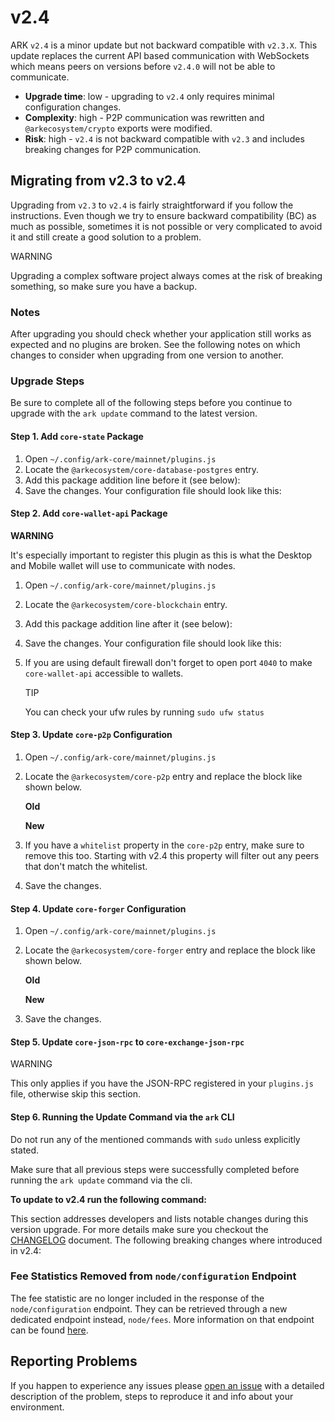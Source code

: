 # v2.4

ARK `v2.4` is a minor update but not backward compatible with `v2.3.X`. This update replaces the current API based communication with WebSockets which means peers on versions before `v2.4.0` will not be able to communicate.

* **Upgrade time**: low - upgrading to `v2.4` only requires minimal configuration changes.
* **Complexity**: high - P2P communication was rewritten and `@arkecosystem/crypto` exports were modified.
* **Risk**: high - `v2.4` is not backward compatible with `v2.3` and includes breaking changes for P2P communication.

## Migrating from v2.3 to v2.4

Upgrading from `v2.3` to `v2.4` is fairly straightforward if you follow the instructions. Even though we try to ensure backward compatibility \(BC\) as much as possible, sometimes it is not possible or very complicated to avoid it and still create a good solution to a problem.

WARNING

Upgrading a complex software project always comes at the risk of breaking something, so make sure you have a backup.

### Notes

After upgrading you should check whether your application still works as expected and no plugins are broken. See the following notes on which changes to consider when upgrading from one version to another.

### Upgrade Steps

Be sure to complete all of the following steps before you continue to upgrade with the `ark update` command to the latest version.

#### Step 1. Add `core-state` Package

1. Open `~/.config/ark-core/mainnet/plugins.js`
2. Locate the `@arkecosystem/core-database-postgres` entry.
3. Add this package addition line before it \(see below\):
4. Save the changes. Your configuration file should look like this:

#### Step 2. Add `core-wallet-api` Package

**WARNING**

It's especially important to register this plugin as this is what the Desktop and Mobile wallet will use to communicate with nodes.

1. Open `~/.config/ark-core/mainnet/plugins.js`
2. Locate the `@arkecosystem/core-blockchain` entry.
3. Add this package addition line after it \(see below\):
4. Save the changes. Your configuration file should look like this:
5. If you are using default firewall don't forget to open port `4040` to make `core-wallet-api` accessible to wallets.

   TIP

   You can check your ufw rules by running `sudo ufw status`

#### Step 3. Update `core-p2p` Configuration

1. Open `~/.config/ark-core/mainnet/plugins.js`
2. Locate the `@arkecosystem/core-p2p` entry and replace the block like shown below.

   **Old**

   **New**

3. If you have a `whitelist` property in the `core-p2p` entry, make sure to remove this too. Starting with v2.4 this property will filter out any peers that don't match the whitelist.
4. Save the changes.

#### Step 4. Update `core-forger` Configuration

1. Open `~/.config/ark-core/mainnet/plugins.js`
2. Locate the `@arkecosystem/core-forger` entry and replace the block like shown below.

   **Old**

   **New**

3. Save the changes.

#### Step 5. Update `core-json-rpc` to `core-exchange-json-rpc`

WARNING

This only applies if you have the JSON-RPC registered in your `plugins.js` file, otherwise skip this section.

#### Step 6. Running the Update Command via the `ark` CLI

Do not run any of the mentioned commands with `sudo` unless explicitly stated.

Make sure that all previous steps were successfully completed before running the `ark update` command via the cli.

**To update to v2.4 run the following command:**

This section addresses developers and lists notable changes during this version upgrade. For more details make sure you checkout the [CHANGELOG](https://github.com/ArkEcosystem/core/blob/master/CHANGELOG.md) document. The following breaking changes where introduced in v2.4:

### Fee Statistics Removed from `node/configuration` Endpoint <a id="_1-fee-statistics-removed-from-node-configuration-endpoint"></a>

The fee statistic are no longer included in the response of the `node/configuration` endpoint. They can be retrieved through a new dedicated endpoint instead, `node/fees`. More information on that endpoint can be found [here](https://docs.ark.io/api/public/v2/node.html#retrieve-the-fee-statistics).

## Reporting Problems <a id="reporting-problems"></a>

If you happen to experience any issues please [open an issue](https://github.com/ARKEcosystem/core/issues/new?template=Bug_report.md) with a detailed description of the problem, steps to reproduce it and info about your environment.

